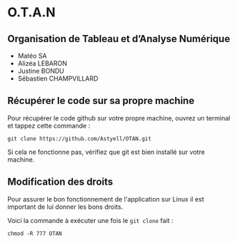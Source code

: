 # O.T.A.N

## Organisation de Tableau et d’Analyse Numérique

- Matéo SA
- Alizéa LEBARON
- Justine BONDU
- Sébastien CHAMPVILLARD

## Récupérer le code sur sa propre machine

Pour récupérer le code github sur votre propre machine, ouvrez un terminal et tappez cette commande :

`git clone https://github.com/Astyell/OTAN.git`

Si cela ne fonctionne pas, vérifiez que git est bien installé sur votre machine.

## Modification des droits

Pour assurer le bon fonctionnement de l'application sur Linux il est important de lui donner les bons droits.

Voici la commande à exécuter une fois le `git clone` fait :

`chmod -R 777 OTAN`

